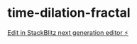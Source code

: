 # time-dilation-fractal

[Edit in StackBlitz next generation editor ⚡️](https://stackblitz.com/~/github.com/zekenaulty/time-dilation-fractal)